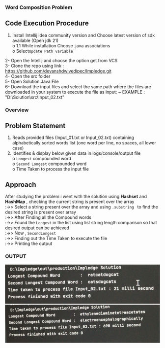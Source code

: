 ### Word Composition Problem

## Code Execution Procedure
1. Install Intellij idea community version and Choose latest version of sdk available (Open jdk 21)<br>
o 1.1 While installation Choose .java associations <br>
o Select`Update Path variable` <br>

 2- Open the Intellij and choose the option get from VCS
<br>
 3- Clone the repo using link :  https://github.com/devanshdwivedipec/Impledge.git
<br>
4- Open the src folder 
<br>
5- Open Solution.Java File 
<br>
6- Download the input files and select the same path where the files are downloaded in your system to execute the file as input: ~ EXAMPLE : "D:\\Solution\\src\\Input_02.txt"

### Overview

## Problem Statement 

1. Reads provided files (Input_01.txt or Input_02.txt) containing alphabetically sorted words list (one
word per line, no spaces, all lower case) 
2. Identifies & display below given data in logs/console/output file<br>
o `Longest` compounded word<br>
o `Second Longest` compounded word<br>
o  Time Taken to process the input file<br>

## Approach 
After studying the problem i went with the solution using **Hashset** and **HashMap** , checking the current string is present over the array <br>
:->> Select a string present over the array and using `.substring ` to find the desired string is present over array <br>
:->> After Finding all the Compound words<br>
:->> Found the `Longest` in the list using list string length comparison so that desired output can be achieved<br>
:->> Now , `SecondLongest` <br>
:->> Finding out the Time Taken to execute the file <br>
:->> Printing the output 

### OUTPUT
![Output 1](Output_01.jpeg)
![Output 2](Output_02.jpeg)
